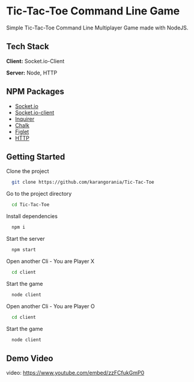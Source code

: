 # Tic-Tac-Toe Command Line Game

Simple Tic-Tac-Toe Command Line Multiplayer Game made with NodeJS.

## Tech Stack

**Client:** Socket.io-Client

**Server:** Node, HTTP

## NPM Packages

- [Socket.io](https://www.npmjs.com/package/socket.io)
- [Socket.io-client](https://www.npmjs.com/package/socket.io-client)
- [Inquirer](https://www.npmjs.com/package/inquirer)
- [Chalk](https://www.npmjs.com/package/chalk)
- [Figlet](https://www.npmjs.com/package/figlet)
- [HTTP](https://www.npmjs.com/package/http)

## Getting Started

Clone the project

```bash
  git clone https://github.com/karangorania/Tic-Tac-Toe
```

Go to the project directory

```bash
  cd Tic-Tac-Toe
```

Install dependencies

```bash
  npm i
```

Start the server

```bash
  npm start
```

Open another Cli - You are Player X

```bash
  cd client
```

Start the game

```bash
  node client
```

Open another Cli - You are Player O

```bash
  cd client
```

Start the game

```bash
  node client
```

## Demo Video

video: https://www.youtube.com/embed/zzFCfukGmP0
